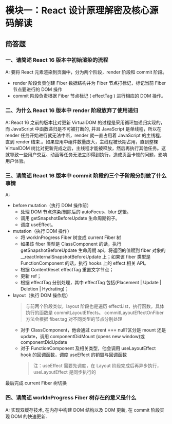 # 模块一：React 设计原理解密及核心源码解读

## 简答题

### 一、请简述 React 16 版本中初始渲染的流程

A:
要将 React 元素渲染到页面中，分为两个阶段，render 阶段和 commit 阶段。

- render 阶段负责创建 Fiber 数据结构并为 Fiber 节点打标记，标记当前 Fiber 节点要进行的 DOM 操作
- commit 阶段负责根据 Fiber 节点标记 ( effectTag ) 进行相应的 DOM 操作。

### 二、为什么 React 16 版本中 render 阶段放弃了使用递归

A:
React 16 之前的版本比对更新 VirtualDOM 的过程是采用循环加递归实现的，而 JavaScript 中函数递归是不可被打断的, 并且 JavaScript 是单线程，所以在 render 任务开始进行就无法中断，render 就一直占用着 JavaScript 的主线程，直到 render 结束.。如果应用中组件数量庞大，主线程被长期占用，直到整棵 VirtualDOM 树比对更新完成之后，主线程才能被释放，然后再执行其他任务。这就导致一些用户交互、动画等任务无法立即得到执行，造成页面卡顿的问题，影响用户体验。

### 三、请简述 React 16 版本中 commit 阶段的三个子阶段分别做了什么事情

A:

- before mutation（执行 DOM 操作前）
  - 处理 DOM 节点渲染/删除后的 autoFocus、blur 逻辑。
  - 调用 getSnapshotBeforeUpdate 生命周期钩子。
  - 调度 useEffect。
- mutation（执行 DOM 操作）
  - 将 workInProgress Fiber 树变成 current Fiber 树
  - 如果该 fiber 类型是 ClassComponent 的话，执行 getSnapshotBeforeUpdate 生命周期 api，将返回的值赋到 fiber 对象的\_\_reactInternalSnapshotBeforeUpdate 上；如果该 fiber 类型是 FunctionComponent 的话，执行 hooks 上的 effect 相关 API。
  - 根据 ContentReset effectTag 重置文字节点；
  - 更新 ref；
  - 根据 effectTag 分别处理，其中 effectTag 包括(Placement | Update | Deletion | Hydrating)；
- layout（执行 DOM 操作后）
  > 与前两个阶段类似，layout 阶段也是遍历 effectList，执行函数。具体执行的函数是 commitLayoutEffects。 commitLayoutEffectOnFiber 方法会根据 fiber.tag 对不同类型的节点分别处理
  - 对于 ClassComponent，他会通过 current === null?区分是 mount 还是 update，调用 componentDidMount (opens new window)或 componentDidUpdate
  - 对于 FunctionComponent 及相关类型，他会调用 useLayoutEffect hook 的回调函数，调度 useEffect 的销毁与回调函数
    > 注：useEffect 需要先调度，在 Layout 阶段完成后再异步执行，
    > useLayoutEffect 是同步执行的

最后完成 current Fiber 树切换

### 四、请简述 workInProgress Fiber 树存在的意义是什么

A:
实现双缓存技术, 在内存中构建 DOM 结构以及 DOM 更新, 在 commit 阶段实现 DOM 的快速更新.
